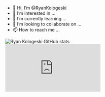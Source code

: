 - 👋 Hi, I’m @RyanKologeski
- 👀 I’m interested in ...
- 🌱 I’m currently learning ...
- 💞️ I’m looking to collaborate on ...
- 📫 How to reach me ...

<!---
RyanKologeski/RyanKologeski is a ✨ special ✨ repository because its `README.md` (this file) appears on your GitHub profile.
You can click the Preview link to take a look at your changes.
--->
![Ryan Kologeski GitHub stats](https://github-readme-stats.vercel.app/api?username=anuraghazra&show_icons=true&theme=radical)
![Ryan Kologeski GitHub stats](http://127.0.0.1:5500/index.html)
